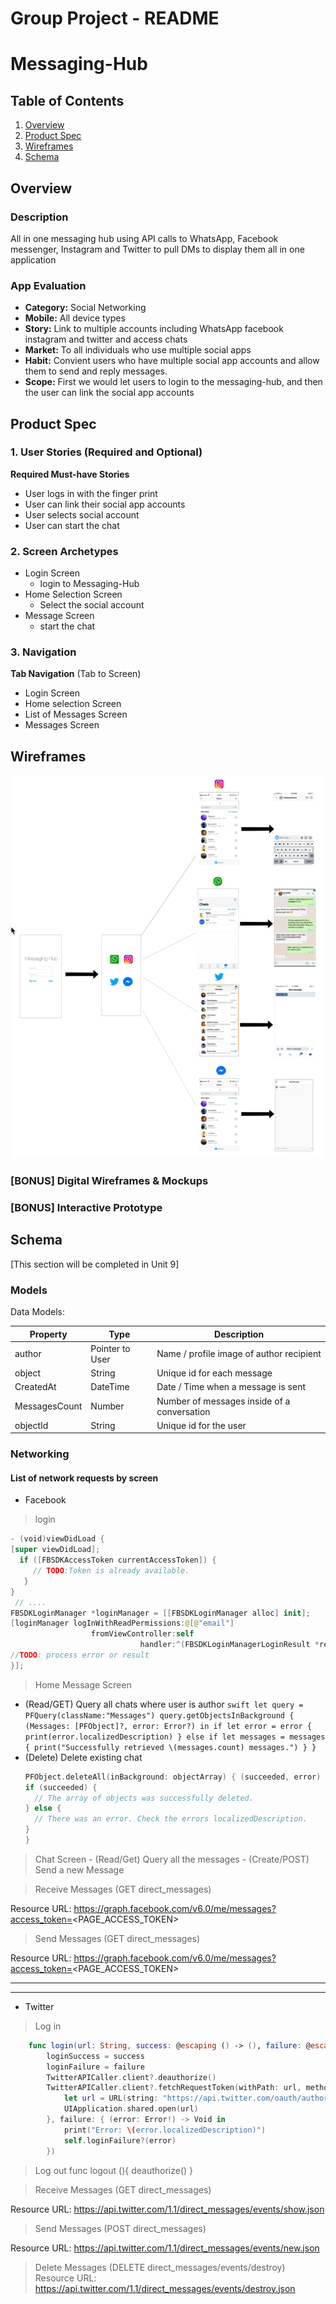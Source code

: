 # **Group Project - README**
# Messaging-Hub

## Table of Contents
1. [Overview](#Overview)
1. [Product Spec](#Product-Spec)
1. [Wireframes](#Wireframes)
2. [Schema](#Schema)

## Overview
### Description
All in one messaging hub using API calls to WhatsApp, Facebook messenger, Instagram and Twitter to pull DMs to display them all in one application
### App Evaluation

- **Category:** Social Networking
- **Mobile:** All device types
- **Story:** Link to multiple accounts including WhatsApp facebook instagram and twitter and access chats
- **Market:** To all individuals who use multiple social apps
- **Habit:** Convient users who have multiple social app accounts and allow them to send and reply messages.
- **Scope:** First we would let users to login to the messaging-hub, and then the user can link the social app accounts

## Product Spec

### 1. User Stories (Required and Optional)

**Required Must-have Stories**

*  User logs in with the finger print 
*  User can link their social app accounts
*  User selects social account 
*  User can start the chat


### 2. Screen Archetypes

* Login Screen
   * login to Messaging-Hub
* Home Selection Screen
    * Select the social account 
* Message Screen
   * start the chat

### 3. Navigation

**Tab Navigation** (Tab to Screen)

* Login Screen
* Home selection Screen
* List of Messages Screen
* Messages Screen



## Wireframes

![](Messaging-Hub.gif)


### [BONUS] Digital Wireframes & Mockups

### [BONUS] Interactive Prototype

## Schema 
[This section will be completed in Unit 9]
### Models
Data Models:


 | Property      | Type     | Description |
   | ------------- | -------- | ------------|
   | author        | Pointer to User|  Name / profile image of author recipient |
   | object        | String   | Unique id for each message |
   | CreatedAt       | DateTime | Date / Time when a message is sent |
   | MessagesCount | Number   | Number of messages inside of a conversation|
   | objectId    | String   | Unique id for the user |







### Networking
#### List of network requests by screen
 
* Facebook

 > login
  ```swift
  - (void)viewDidLoad {
  [super viewDidLoad];
    if ([FBSDKAccessToken currentAccessToken]) {
       // TODO:Token is already available.
     }
  }
   // ....
FBSDKLoginManager *loginManager = [[FBSDKLoginManager alloc] init];
[loginManager logInWithReadPermissions:@[@"email"]
                    fromViewController:self
                               handler:^(FBSDKLoginManagerLoginResult *result, NSError *error) {
  //TODO: process error or result
 }];
 ```
 >Home Message Screen
   - (Read/GET)  Query all chats where user is author
         ```swift
         let query = PFQuery(className:"Messages")
         query.getObjectsInBackground { (Messages: [PFObject]?, error: Error?) in
            if let error = error { 
               print(error.localizedDescription)
            } else if let messages = messages {
               print("Successfully retrieved \(messages.count) messages.")
            }
         }
         ```
   - (Delete) Delete existing chat
      ```swift
      PFObject.deleteAll(inBackground: objectArray) { (succeeded, error) in
      if (succeeded) {
        // The array of objects was successfully deleted.
      } else {
        // There was an error. Check the errors localizedDescription.
      }
     }
  > Chat Screen
     - (Read/Get) Query all the messages
     - (Create/POST) Send a new Message

> Receive Messages (GET direct_messages)

Resource URL: https://graph.facebook.com/v6.0/me/messages?access_token=<PAGE_ACCESS_TOKEN>

> Send Messages (GET direct_messages)

Resource URL: https://graph.facebook.com/v6.0/me/messages?access_token=<PAGE_ACCESS_TOKEN>
 

 ----------------------------------------------------------------------------------------------------------------





 ----------------------------------------------------------------
 
 
 
* Twitter
 
> Log in 
```swift
    func login(url: String, success: @escaping () -> (), failure: @escaping (Error) -> ()){
        loginSuccess = success
        loginFailure = failure
        TwitterAPICaller.client?.deauthorize()
        TwitterAPICaller.client?.fetchRequestToken(withPath: url, method: "GET", callbackURL: URL(string: "alamoTwitter://oauth"),           scope: nil, success: { (requestToken: BDBOAuth1Credential!) -> Void in
            let url = URL(string: "https://api.twitter.com/oauth/authorize?oauth_token=\(requestToken.token!)")!
            UIApplication.shared.open(url)
        }, failure: { (error: Error!) -> Void in
            print("Error: \(error.localizedDescription)")
            self.loginFailure?(error)
        })
```

> Log out
  func logout (){
        deauthorize()
    }
 
> Receive Messages (GET direct_messages)

Resource URL: https://api.twitter.com/1.1/direct_messages/events/show.json

> Send Messages (POST direct_messages)

Resource URL: https://api.twitter.com/1.1/direct_messages/events/new.json

> Delete Messages (DELETE direct_messages/events/destroy)
Resource URL: https://api.twitter.com/1.1/direct_messages/events/destroy.json


      
      
        



